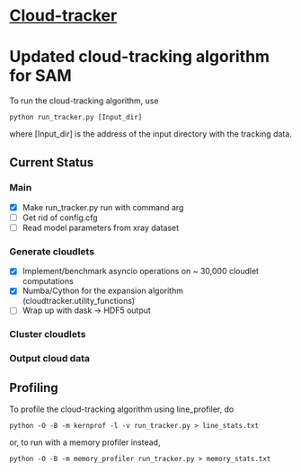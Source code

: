 [Cloud-tracker](https://github.com/lorenghoh/cloud-tracker "cloud-tracker")
==============

# Updated cloud-tracking algorithm for SAM #
To run the cloud-tracking algorithm, use 

    python run_tracker.py [Input_dir]

where [Input_dir] is the address of the input directory with the tracking data.

## Current Status ##

### Main ###
- [x] Make run_tracker.py run with command arg
- [ ] Get rid of config.cfg 
- [ ] Read model parameters from xray dataset

### Generate cloudlets ###
- [x] Implement/benchmark asyncio operations on ~ 30,000 cloudlet computations
- [x] Numba/Cython for the expansion algorithm (cloudtracker.utility_functions)
- [ ] Wrap up with dask -> HDF5 output

### Cluster cloudlets ###

### Output cloud data ###

## Profiling ##
To profile the cloud-tracking algorithm using line_profiler, do
	
	python -O -B -m kernprof -l -v run_tracker.py > line_stats.txt

or, to run with a memory profiler instead,	

	python -O -B -m memory_profiler run_tracker.py > memory_stats.txt
